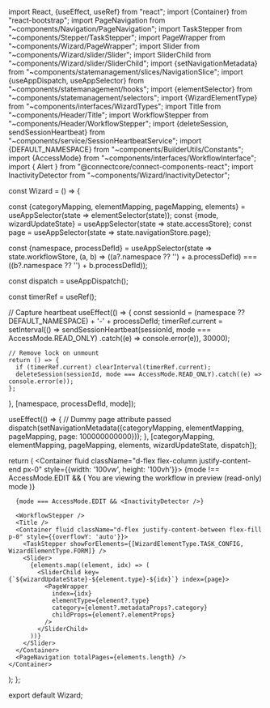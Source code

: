 import React, {useEffect, useRef} from "react";
import {Container} from "react-bootstrap";
import PageNavigation from "~components/Navigation/PageNavigation";
import TaskStepper from "~components/Stepper/TaskStepper";
import PageWrapper from "~components/Wizard/PageWrapper";
import Slider from "~components/Wizard/slider/Slider";
import SliderChild from "~components/Wizard/slider/SliderChild";
import {setNavigationMetadata} from "~components/statemanagement/slices/NavigationSlice";
import {useAppDispatch, useAppSelector} from "~components/statemanagement/hooks";
import {elementSelector} from "~components/statemanagement/selectors";
import {WizardElementType} from "~components/interfaces/WizardTypes";
import Title from "~components/Header/Title";
import WorkflowStepper from "~components/Header/WorkflowStepper";
import {deleteSession, sendSessionHeartbeat} from "~components/service/SessionHeartbeatService";
import {DEFAULT_NAMESPACE} from "~components/BuilderUtils/Constants";
import {AccessMode} from "~components/interfaces/WorkflowInterface";
import { Alert } from "@connectcore/connect-components-react";
import InactivityDetector from "~components/Wizard/InactivityDetector";

const Wizard = () => {

  const {categoryMapping, elementMapping, pageMapping, elements} = useAppSelector(state => elementSelector(state));
  const {mode, wizardUpdateState} = useAppSelector(state => state.accessStore);
  const page = useAppSelector(state => state.navigationStore.page);

  const {namespace, processDefId} = useAppSelector(state => state.workflowStore, (a, b) => ((a?.namespace ?? '') + a.processDefId) === ((b?.namespace ?? '') + b.processDefId));

  const dispatch = useAppDispatch();

  const timerRef = useRef<any>();

  // Capture heartbeat
  useEffect(() => {
    const sessionId = (namespace ?? DEFAULT_NAMESPACE) + '-' + processDefId;
    timerRef.current = setInterval(() => sendSessionHeartbeat(sessionId, mode === AccessMode.READ_ONLY)
      .catch((e) => console.error(e)), 30000);

    // Remove lock on unmount
    return () => {
      if (timerRef.current) clearInterval(timerRef.current);
      deleteSession(sessionId, mode === AccessMode.READ_ONLY).catch((e) => console.error(e));
    };
  }, [namespace, processDefId, mode]);

  useEffect(() => {
    // Dummy page attribute passed
    dispatch(setNavigationMetadata({categoryMapping, elementMapping, pageMapping, page: 100000000000}));
  }, [categoryMapping, elementMapping, pageMapping, elements, wizardUpdateState, dispatch]);

  return (
    <Container fluid className="d-flex flex-column justify-content-end px-0" style={{width: '100vw', height: '100vh'}}>
      {mode !== AccessMode.EDIT && (
        <Alert kind="info" className="w-100">
          You are viewing the workflow in preview (read-only) mode
        </Alert>
      )}

      {mode === AccessMode.EDIT && <InactivityDetector />}

      <WorkflowStepper />
      <Title />
      <Container fluid className="d-flex justify-content-between flex-fill p-0" style={{overflowY: 'auto'}}>
        <TaskStepper showForElements={[WizardElementType.TASK_CONFIG, WizardElementType.FORM]} />
        <Slider>
          {elements.map((element, idx) => (
            <SliderChild key={`${wizardUpdateState}-${element.type}-${idx}`} index={page}>
              <PageWrapper
                index={idx}
                elementType={element?.type}
                category={element?.metadataProps?.category}
                childProps={element?.elementProps}
              />
            </SliderChild>
          ))}
        </Slider>
      </Container>
      <PageNavigation totalPages={elements.length} />
    </Container>
  );
};

export default Wizard;

